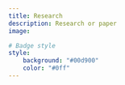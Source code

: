 ```yaml
---
title: Research
description: Research or paper
image:

# Badge style
style:
    background: "#00d900"
    color: "#0ff"
---
```


